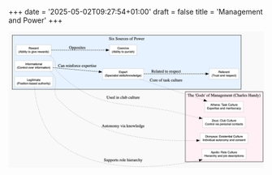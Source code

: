 +++
date = '2025-05-02T09:27:54+01:00'
draft = false
title = 'Management and Power'
+++

<center><img src="/images/management-and-power.png" width="900"/></center></br>
